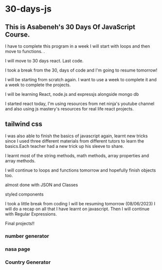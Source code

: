 # 30-days-js

## This is Asabeneh's 30 Days Of JavaScript Course.

I have to complete this program in a week
I will start with loops and then move to functions. .

I will move to 30 days react.
Last code.

I took a break from the 30, days of code and I'm going to resume tomorrow!

I will be starting from scratch again. I want to use a week to complete it and a week to complete the projects.

I will be learning React, node.js and expressjs alongside mongo db

<p>I started react today, I'm using resources from net ninja's youtube channel and also using js mastery's resources for real life react projects.</p>

## tailwind css

I was also able to finish the basics of javascript again, learnt new tricks since I used three different materials from different tutors to learn the basics.Each teacher had a new trick up his sleeve to share.

I learnt most of the string methods, math methods, array properties and array methods.

I will continue to loops and functions tomorrow and hopefully finish objects too.

almost done with JSON and Classes

styled components

I took a little break from coding
I will be resuming tomorrow (08/06/2023)
I will do a recap on all that I have learnt on javascript.
Then I will continue with Regular Expressions.

Final projects!!
<h3>number generator</h3>
<h3>nasa page</h3>
<h3>Country Generator</h3>

